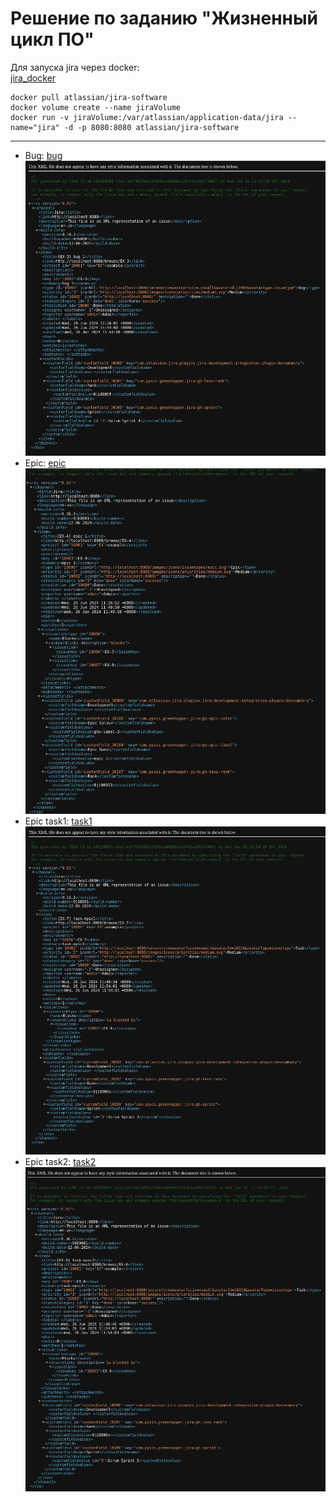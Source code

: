 # Решение по заданию "Жизненный цикл ПО"
Для запуска jira через docker:\
[jira_docker](https://hub.docker.com/r/atlassian/jira-software/#)

``` 
docker pull atlassian/jira-software
docker volume create --name jiraVolume
docker run -v jiraVolume:/var/atlassian/application-data/jira --name="jira" -d -p 8080:8080 atlassian/jira-software
```
---
- Bug: [bug](./workflow/bug1-EX-3.xml)\
![bug1](./screenshots/bug1.png)
- Epic: [epic](./workflow/epic1-EX-4.xml)\
![epic1](./screenshots/epic1.png)
- Epic task1: [task1](./workflow/task-epic1-EX-7.xml)\
![task1](./screenshots/task-epic1.png)
- Epic task2: [task2](./workflow/task-epic2-EX-8.xml)\
![task2](./screenshots/task-epic2.png)